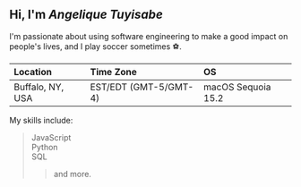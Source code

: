 ## Hi, I'm *Angelique Tuyisabe*
I'm passionate about using software engineering to make a good impact on people's lives, and I play soccer sometimes ⚽.

| Location | Time Zone  | OS |
| :------------ |:---------------| :-----|
| Buffalo, NY, USA      | EST/EDT (GMT-5/GMT-4) | macOS Sequoia 15.2 |

My skills include:
> JavaScript  
> Python  
> SQL
> > and more.
